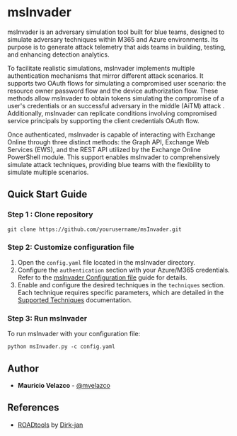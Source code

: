 # msInvader

msInvader is an adversary simulation tool built for blue teams, designed to simulate adversary techniques within M365 and Azure environments. Its purpose is to generate attack telemetry that aids teams in building, testing, and enhancing detection analytics.

To facilitate realistic simulations, msInvader implements multiple authentication mechanisms that mirror different attack scenarios. It supports two OAuth flows for simulating a compromised user scenario: the resource owner password flow and the device authorization flow. These methods allow msInvader to obtain tokens simulating the compromise of a user's credentials or an successful adversary in the middle (AiTM) attack . Additionally, msInvader can replicate conditions involving compromised service principals by supporting the client credentials OAuth flow.

Once authenticated, msInvader is capable of interacting with Exchange Online through three distinct methods: the Graph API, Exchange Web Services (EWS), and the REST API utilized by the Exchange Online PowerShell module. This support enables msInvader to comprehensively simulate attack techniques, providing blue teams with the flexibility to simulate multiple scenarios. 

## Quick Start Guide

### Step 1 : Clone repository 

````
git clone https://github.com/yourusername/msInvader.git
````

### Step 2: Customize configuration file

1. Open the `config.yaml` file located in the msInvader directory.
2. Configure the `authentication` section with your Azure/M365 credentials. Refer to the [msInvader Configuration file](../../wiki/msInvader-Configuration-File) guide for details.
3. Enable and configure the desired techniques in the `techniques` section. Each technique requires specific parameters, which are detailed in the [Supported Techniques](#../../wiki/Supported-Techniques) documentation.

### Step 3: Run msInvader

To run msInvader with your configuration file:

````
python msInvader.py -c config.yaml
````

## Author

* **Mauricio Velazco** - [@mvelazco](https://twitter.com/mvelazco)

## References

* [ROADtools](https://github.com/dirkjanm/ROADtools) by [Dirk-jan]([https://twitter.com/Cyb3rWard0g](https://twitter.com/_dirkjan))

